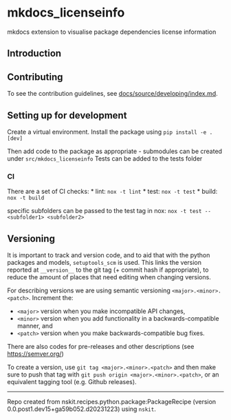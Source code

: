 # mkdocs_licenseinfo


mkdocs extension to visualise package dependencies license information


## Introduction


## Contributing

To see the contribution guidelines, see [docs/source/developing/index.md](docs/source/developing/index.md).

## Setting up for development

Create a virtual environment.
Install the package using ``pip install -e .[dev]``


Then add code to the package as appropriate - submodules can be created under ``src/mkdocs_licenseinfo``
Tests can be added to the tests folder



### CI

There are a set of CI checks:
    * lint: ``nox -t lint``
    * test: ``nox -t test``
    * build: ``nox -t build``

specific subfolders can be passed to the test tag in nox: ``nox -t test -- <subfolder1> <subfolder2>``




## Versioning

It is important to track and version code, and to aid that with the python packages and models, ``setuptools_scm`` is used.
This links the version reported at ``__version__`` to the git tag (+ commit hash if appropriate), to reduce the amount of
places that need editing when changing versions.

For describing versions we are using semantic versioning ``<major>.<minor>.<patch>``. Increment the:

* ``<major>`` version when you make incompatible API changes,
* ``<minor>`` version when you add functionality in a backwards-compatible manner, and
* ``<patch>`` version when you make backwards-compatible bug fixes.

There are also codes for pre-releases and other descriptions (see https://semver.org/)

To create a version, use ``git tag <major>.<minor>.<patch>`` and then make sure to push that tag with ``git push origin <major>.<minor>.<patch>``,
or an equivalent tagging tool (e.g. Github releases).





------------

Repo created from nskit.recipes.python.package:PackageRecipe (version 0.0.post1.dev15+ga59b052.d20231223) using ``nskit``.

